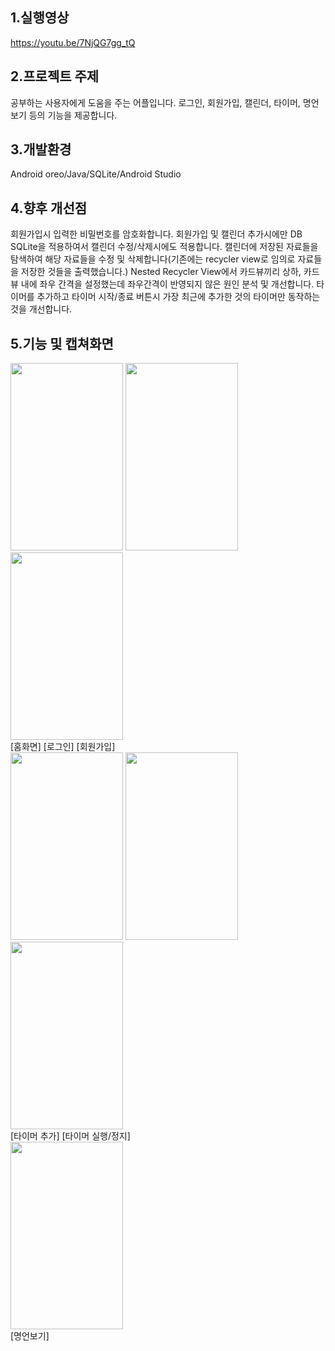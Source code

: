 1.실행영상
--------
https://youtu.be/7NjQG7gg_tQ

2.프로젝트 주제
---------------
공부하는 사용자에게 도움을 주는 어플입니다. 로그인, 회원가입, 캘린더, 타이머, 명언보기 등의 기능을 제공합니다.

3.개발환경
----------
Android oreo/Java/SQLite/Android Studio

4.향후 개선점
-------------
회원가입시 입력한 비밀번호를 암호화합니다.
회원가입 및 캘린더 추가시에만 DB SQLite을 적용하여서 캘린더 수정/삭제시에도 적용합니다.
캘린더에 저장된 자료들을 탐색하여 해당 자료들을 수정 및 삭제합니다(기존에는 recycler view로 임의로 자료들을 저장한 것들을 출력했습니다.)
Nested Recycler View에서 카드뷰끼리 상하, 카드뷰 내에 좌우 간격을 설정했는데 좌우간격이 반영되지 않은 원인 분석 및 개선합니다.
타이머를 추가하고 타이머 시작/종료 버튼시 가장 최근에 추가한 것의 타이머만 동작하는 것을 개선합니다.

5.기능 및 캡쳐화면
------------------
<div>
  <img width="180" height="300" src="https://user-images.githubusercontent.com/58525009/102716515-b8e51480-431f-11eb-8def-8666f3f632f1.png">
  <img width="180" height="300" src="https://user-images.githubusercontent.com/58525009/102716515-b8e51480-431f-11eb-8def-8666f3f632f1.png">
  <img width="180" height="300" src="https://user-images.githubusercontent.com/58525009/102716517-bedaf580-431f-11eb-9751-984279bbe0fd.png">
</div>
    [홈화면]                                      [로그인]  [회원가입]      
<div>
  <img width="180" height="300" src="https://user-images.githubusercontent.com/58525009/102716523-c6020380-431f-11eb-94f4-c713f09cdb26.png">
  <img width="180" height="300" src="https://user-images.githubusercontent.com/58525009/102716528-cdc1a800-431f-11eb-8596-71812a16e45c.png">
  <img width="180" height="300" src="https://user-images.githubusercontent.com/58525009/102716533-d2865c00-431f-11eb-9890-9b9cb60bf746.png">
</div>
[타이머 추가]      [타이머 실행/정지]                    

<div>
  <img width="180" height="300" src="https://user-images.githubusercontent.com/58525009/102716541-dade9700-431f-11eb-9c54-8be6490265bf.png">

</div>
[명언보기]
